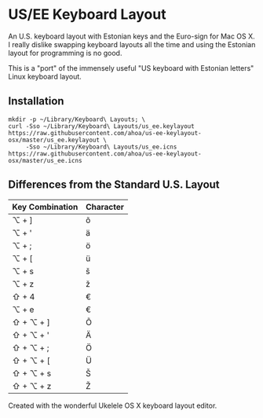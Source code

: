 US/EE Keyboard Layout
=====================

An U.S. keyboard layout with Estonian keys and the Euro-sign for Mac OS X.
I really dislike swapping keyboard layouts all the time and using the Estonian layout for programming is no good.

This is a "port" of the immensely useful "US keyboard with Estonian letters" Linux keyboard layout.

## Installation

```
mkdir -p ~/Library/Keyboard\ Layouts; \
curl -Sso ~/Library/Keyboard\ Layouts/us_ee.keylayout https://raw.githubusercontent.com/ahoa/us-ee-keylayout-osx/master/us_ee.keylayout \
     -Sso ~/Library/Keyboard\ Layouts/us_ee.icns https://raw.githubusercontent.com/ahoa/us-ee-keylayout-osx/master/us_ee.icns
```

## Differences from the Standard U.S. Layout

| Key Combination   | Character |
|-------------------|-----------|
| ⌥ + ]             | õ         |
| ⌥ + '             | ä         |
| ⌥ + ;             | ö         |
| ⌥ + [             | ü         |
| ⌥ + s             | š         |
| ⌥ + z             | ž         |
| ⇧ + 4             | €         |
| ⌥ + e             | €         |
| ⇧ + ⌥ + ]         | Õ         |
| ⇧ + ⌥ + '         | Ä         |
| ⇧ + ⌥ + ;         | Ö         |
| ⇧ + ⌥ + [         | Ü         |
| ⇧ + ⌥ + s         | Š         |
| ⇧ + ⌥ + z         | Ž         |

Created with the wonderful Ukelele OS X keyboard layout editor.
